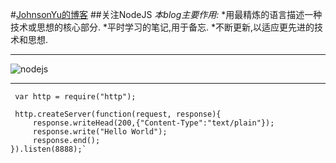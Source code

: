 
#[JohnsonYu的博客](http://yuqi17.github.io)
##关注NodeJS
*本blog主要作用:*
*用最精炼的语言描述一种技术或思想的核心部分.
*平时学习的笔记,用于备忘.
*不断更新,以适应更先进的技术和思想.
***
![nodejs](http://p1.so.qhmsg.com/t0102b5e24bd906cbdb.png)
***
     
     var http = require("http");
     
     http.createServer(function(request, response){
         response.writeHead(200,{"Content-Type":"text/plain"});
         response.write("Hello World");
         response.end();
    }).listen(8888);`


